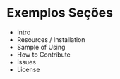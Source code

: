 # Exemplos Seções
 - Intro
 - Resources / Installation
 - Sample of Using
 - How to Contribute
 - Issues
 - License
